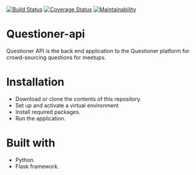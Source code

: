 [![Build Status](https://travis-ci.com/luqee/Questioner-api.svg?branch=develop)](https://travis-ci.com/luqee/Questioner-api)
[![Coverage Status](https://coveralls.io/repos/github/luqee/Questioner-api/badge.svg?branch=develop)](https://coveralls.io/github/luqee/Questioner-api?branch=develop)
[![Maintainability](https://api.codeclimate.com/v1/badges/7e4b9a9fa00f8fffcdcf/maintainability)](https://codeclimate.com/github/luqee/Questioner-api/maintainability)
# Questioner-api
Questioner API  is the back end  application to the Questioner platform for crowd-sourcing questions for meetups.

# Installation
- Download or clone the contents of this repository.
- Set up and activate a virtual environment
- Install required packages.
- Run the application.

# Built with
- Python.
- Flask framework.
